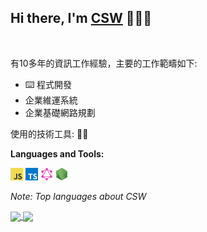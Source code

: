 ## Hi there, I'm [CSW](https://kamitom.github.io/tiny.web/) 👨🏻‍💻

<br/>

有10多年的資訊工作經驗，主要的工作範疇如下:
- ⌨️ 程式開發
- 企業維運系統 
- 企業基礎網路規劃

使用的技術工具: ✍🏻 

**Languages and Tools:**  

<code><img height="20" src="https://raw.githubusercontent.com/github/explore/80688e429a7d4ef2fca1e82350fe8e3517d3494d/topics/javascript/javascript.png"></code>
<code><img height="20" src="https://raw.githubusercontent.com/github/explore/80688e429a7d4ef2fca1e82350fe8e3517d3494d/topics/typescript/typescript.png"></code>
<code><img height="20" src="https://raw.githubusercontent.com/github/explore/5c058a388828bb5fde0bcafd4bc867b5bb3f26f3/topics/graphql/graphql.png"></code>
<code><img height="20" src="https://raw.githubusercontent.com/github/explore/80688e429a7d4ef2fca1e82350fe8e3517d3494d/topics/nodejs/nodejs.png"></code>    


*Note: Top languages about CSW*

<a href="https://github.com/kamitom/kamitom">
  <img align="center" src="https://github-readme-stats.vercel.app/api/top-langs/?username=kamitom&layout=compact&theme=radical" />
</a>

<a href="https://github.com/kamitom/tiny.web">
  <img align="center" src="https://github-readme-stats.vercel.app/api/pin/?username=kamitom&repo=github.com/kamitom/tiny.web&theme=radical" />
</a>